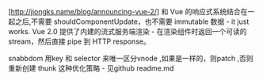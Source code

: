 [http://jiongks.name/blog/announcing-vue-2/]
和 Vue 的响应式系统结合在一起之后,不需要 shouldComponentUpdate，也不需要 immutable 数据 - it just works.
Vue 2.0 提供了内建的流式服务端渲染 - 在渲染组件时返回一个可读的 stream，然后直接 pipe 到 HTTP response。

snabbdom
    用key 和 selector 来唯一区分vnode ,如果是一样的，则patch ,否则重新创建
    thunk 这种优化策略  - 见github readme.md